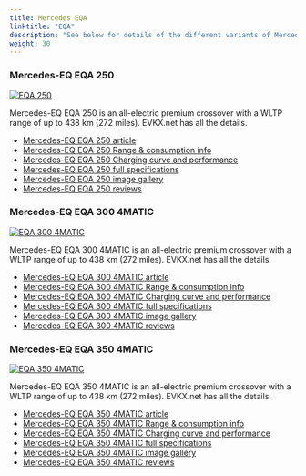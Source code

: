 ```yaml
---
title: Mercedes EQA
linktitle: "EQA"
description: "See below for details of the different variants of Mercedes EQA"
weight: 30
---
```

### Mercedes-EQ EQA 250

<a href="/models/mercedes/eqa/eqa_250/"><img src="https://media.evkx.net/multimedia/models/mercedes/eqa/eqa_250/main_1_st.jpg" class="img-fluid" alt="EQA 250" ></a>

Mercedes-EQ EQA 250 is an all-electric premium crossover with a WLTP range of up to 438 km (272 miles). EVKX.net has all the details. 

- [Mercedes-EQ EQA 250 article](/models/mercedes/eqa/eqa_250/)
- [Mercedes-EQ EQA 250 Range & consumption info](/models/mercedes/eqa/eqa_250/rangeandconsumption)
- [Mercedes-EQ EQA 250 Charging curve and performance](/models/mercedes/eqa/eqa_250/chargingcurve)
- [Mercedes-EQ EQA 250 full specifications](/models/mercedes/eqa/eqa_250/specifications)
- [Mercedes-EQ EQA 250 image gallery](/models/mercedes/eqa/eqa_250/gallery)
- [Mercedes-EQ EQA 250 reviews](/models/mercedes/eqa/eqa_250/reviews)

### Mercedes-EQ EQA 300 4MATIC

<a href="/models/mercedes/eqa/eqa_300_4matic/"><img src="https://media.evkx.net/multimedia/models/mercedes/eqa/eqa_300_4matic/main_1_st.jpg" class="img-fluid" alt="EQA 300 4MATIC" ></a>

Mercedes-EQ EQA 300 4MATIC is an all-electric premium crossover with a WLTP range of up to 438 km (272 miles). EVKX.net has all the details. 

- [Mercedes-EQ EQA 300 4MATIC article](/models/mercedes/eqa/eqa_300_4matic/)
- [Mercedes-EQ EQA 300 4MATIC Range & consumption info](/models/mercedes/eqa/eqa_300_4matic/rangeandconsumption)
- [Mercedes-EQ EQA 300 4MATIC Charging curve and performance](/models/mercedes/eqa/eqa_300_4matic/chargingcurve)
- [Mercedes-EQ EQA 300 4MATIC full specifications](/models/mercedes/eqa/eqa_300_4matic/specifications)
- [Mercedes-EQ EQA 300 4MATIC image gallery](/models/mercedes/eqa/eqa_300_4matic/gallery)
- [Mercedes-EQ EQA 300 4MATIC reviews](/models/mercedes/eqa/eqa_300_4matic/reviews)

### Mercedes-EQ EQA 350 4MATIC

<a href="/models/mercedes/eqa/eqa_350_4matic/"><img src="https://media.evkx.net/multimedia/models/mercedes/eqa/eqa_350_4matic/main_1_st.jpg" class="img-fluid" alt="EQA 350 4MATIC" ></a>

Mercedes-EQ EQA 350 4MATIC is an all-electric premium crossover with a WLTP range of up to 438 km (272 miles). EVKX.net has all the details. 

- [Mercedes-EQ EQA 350 4MATIC article](/models/mercedes/eqa/eqa_350_4matic/)
- [Mercedes-EQ EQA 350 4MATIC Range & consumption info](/models/mercedes/eqa/eqa_350_4matic/rangeandconsumption)
- [Mercedes-EQ EQA 350 4MATIC Charging curve and performance](/models/mercedes/eqa/eqa_350_4matic/chargingcurve)
- [Mercedes-EQ EQA 350 4MATIC full specifications](/models/mercedes/eqa/eqa_350_4matic/specifications)
- [Mercedes-EQ EQA 350 4MATIC image gallery](/models/mercedes/eqa/eqa_350_4matic/gallery)
- [Mercedes-EQ EQA 350 4MATIC reviews](/models/mercedes/eqa/eqa_350_4matic/reviews)

